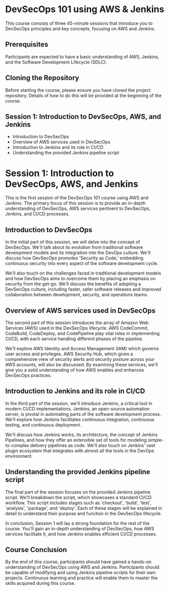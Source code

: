 # DevSecOps 101 using AWS & Jenkins

This course consists of three 45-minute sessions that introduce you to DevSecOps principles and key concepts, focusing on AWS and Jenkins.

## Prerequisites

Participants are expected to have a basic understanding of AWS, Jenkins, and the Software Development Lifecycle (SDLC).

## Cloning the Repository

Before starting the course, please ensure you have cloned the project repository. Details of how to do this will be provided at the beginning of the course.

## Session 1: Introduction to DevSecOps, AWS, and Jenkins

- Introduction to DevSecOps
- Overview of AWS services used in DevSecOps
- Introduction to Jenkins and its role in CI/CD
- Understanding the provided Jenkins pipeline script

# Session 1: Introduction to DevSecOps, AWS, and Jenkins

This is the first session of the DevSecOps 101 course using AWS and Jenkins. The primary focus of this session is to provide an in-depth understanding of DevSecOps, AWS services pertinent to DevSecOps, Jenkins, and CI/CD processes. 

## Introduction to DevSecOps

In the initial part of this session, we will delve into the concept of DevSecOps. We'll talk about its evolution from traditional software development models and its integration into the DevOps culture. We'll discuss how DevSecOps promotes 'Security as Code,' embedding continuous security into every aspect of the software development cycle.

We'll also touch on the challenges faced in traditional development models and how DevSecOps aims to overcome them by placing an emphasis on security from the get-go. We'll discuss the benefits of adopting a DevSecOps culture, including faster, safer software releases and improved collaboration between development, security, and operations teams.

## Overview of AWS services used in DevSecOps

The second part of this session introduces the array of Amazon Web Services (AWS) used in the DevSecOps lifecycle. AWS CodeCommit, CodeBuild, CodeDeploy, and CodePipeline play vital roles in implementing CI/CD, with each service handling different phases of the pipeline. 

We'll explore AWS Identity and Access Management (IAM) which governs user access and privileges. AWS Security Hub, which gives a comprehensive view of security alerts and security posture across your AWS accounts, will also be discussed. By examining these services, we'll give you a solid understanding of how AWS enables and enhances DevSecOps practices.

## Introduction to Jenkins and its role in CI/CD

In the third part of the session, we'll introduce Jenkins, a critical tool in modern CI/CD implementations. Jenkins, an open-source automation server, is pivotal in automating parts of the software development process. We'll explore how Jenkins facilitates continuous integration, continuous testing, and continuous deployment.

We'll discuss how Jenkins works, its architecture, the concept of Jenkins Pipelines, and how they offer an extensible set of tools for modeling simple-to-complex delivery pipelines as code. We'll also touch on Jenkins' vast plugin ecosystem that integrates with almost all the tools in the DevOps environment.

## Understanding the provided Jenkins pipeline script

The final part of the session focuses on the provided Jenkins pipeline script. We'll breakdown the script, which showcases a standard CI/CD workflow. This script includes stages such as 'checkout', 'build', 'test', 'analysis', 'package', and 'deploy'. Each of these stages will be explained in detail to understand their purpose and function in the DevSecOps lifecycle.

In conclusion, Session 1 will lay a strong foundation for the rest of the course. You'll gain an in-depth understanding of DevSecOps, how AWS services facilitate it, and how Jenkins enables efficient CI/CD processes.

## Course Conclusion

By the end of this course, participants should have gained a hands-on understanding of DevSecOps using AWS and Jenkins. Participants should be capable of modifying and using Jenkins pipeline scripts for their own projects. Continuous learning and practice will enable them to master the skills acquired during this course.
